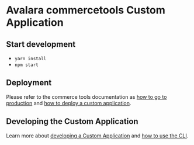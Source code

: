 # Avalara commercetools Custom Application

## Start development
- `yarn install`
- `npm start`

## Deployment
Please refer to the commerce tools documentation as [how to go to production](https://docs.commercetools.com/custom-applications/development/going-to-production) and [how to deploy a custom application](https://docs.commercetools.com/custom-applications/deployment-examples).

## Developing the Custom Application

Learn more about [developing a Custom Application](https://docs.commercetools.com/custom-applications/development) and [how to use the CLI](https://docs.commercetools.com/custom-applications/api-reference/cli).
